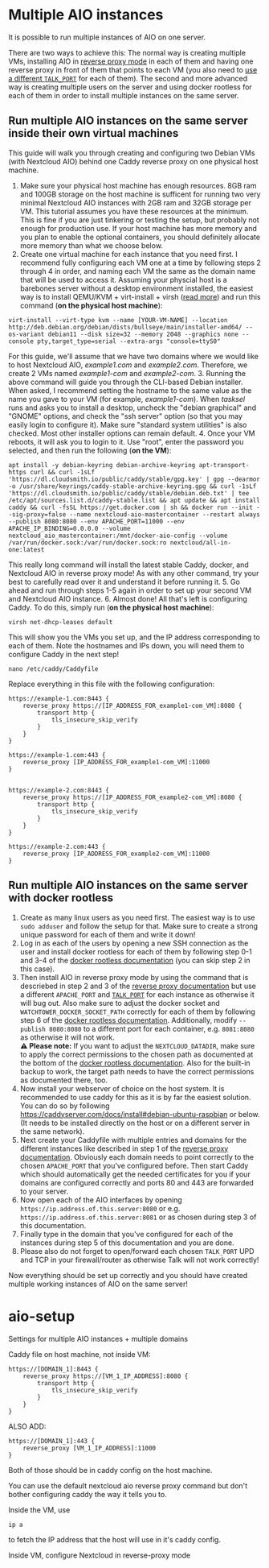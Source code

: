# Multiple AIO instances
It is possible to run multiple instances of AIO on one server.

There are two ways to achieve this: The normal way is creating multiple VMs, installing AIO in [reverse proxy mode](./reverse-proxy.md) in each of them and having one reverse proxy in front of them that points to each VM (you also need to [use a different `TALK_PORT`](https://github.com/nextcloud/all-in-one#how-to-adjust-the-talk-port) for each of them). The second and more advanced way is creating multiple users on the server and using docker rootless for each of them in order to install multiple instances on the same server. 

## Run multiple AIO instances on the same server inside their own virtual machines
This guide will walk you through creating and configuring two Debian VMs (with Nextcloud AIO) behind one Caddy reverse proxy on one physical host machine.
1. Make sure your physical host machine has enough resources. 8GB ram and 100GB storage on the host machine is sufficent for running two very minimal Nextcloud AIO instances with 2GB ram and 32GB storage per VM. This tutorial assumes you have these resources at the minimum. This is fine if you are just tinkering or testing the setup, but probably not enough for production use. If your host machine has more memory and you plan to enable the optional containers, you should definitely allocate more memory than what we choose below.
2. Create one virtual machine for each instance that you need first. I recommend fully configuring each VM one at a time by following steps 2 through 4 in order, and naming each VM the same as the domain name that will be used to access it. Assuming your physcial host is a barebones server without a desktop environment installed, the easiest way is to install QEMU/KVM + virt-install + virsh ([read more](https://wiki.debian.org/KVM)) and run this command (**on the physical host machine**):
```shell
virt-install --virt-type kvm --name [YOUR-VM-NAME] --location http://deb.debian.org/debian/dists/bullseye/main/installer-amd64/ --os-variant debian11 --disk size=32 --memory 2048 --graphics none --console pty,target_type=serial --extra-args "console=ttyS0"
```
For this guide, we'll assume that we have two domains where we would like to host Nextcloud AIO, *example1.com* and *example2.com*. Therefore, we create 2 VMs named *example1-com* and *example2-com*.
3. Running the above command will guide you through the CLI-based Debian installer. When asked, I recommend setting the hostname to the same value as the name you gave to your VM (for example, *example1-com*). When *tasksel* runs and asks you to install a desktop, uncheck the "debian graphical" and "GNOME" options, and check the "ssh server" option (so that you may easily login to configure it). Make sure "standard system utilities" is also checked. Most other installer options can remain default.
4. Once your VM reboots, it will ask you to login to it. Use "root", enter the password you selected, and then run the following (**on the VM**):
```shell
apt install -y debian-keyring debian-archive-keyring apt-transport-https curl && curl -1sLf 'https://dl.cloudsmith.io/public/caddy/stable/gpg.key' | gpg --dearmor -o /usr/share/keyrings/caddy-stable-archive-keyring.gpg && curl -1sLf 'https://dl.cloudsmith.io/public/caddy/stable/debian.deb.txt' | tee /etc/apt/sources.list.d/caddy-stable.list && apt update && apt install caddy && curl -fsSL https://get.docker.com | sh && docker run --init --sig-proxy=false --name nextcloud-aio-mastercontainer --restart always --publish 8080:8080 --env APACHE_PORT=11000 --env APACHE_IP_BINDING=0.0.0.0 --volume nextcloud_aio_mastercontainer:/mnt/docker-aio-config --volume /var/run/docker.sock:/var/run/docker.sock:ro nextcloud/all-in-one:latest
```
This really long command will install the latest stable Caddy, docker, and Nextcloud AIO in reverse proxy mode! As with any other command, try your best to carefully read over it and understand it before running it.
5. Go ahead and run through steps 1-5 again in order to set up your second VM and Nextcloud AIO instance.
6. Almost done! All that's left is configuring Caddy. To do this, simply run (**on the physical host machine**):
```shell
virsh net-dhcp-leases default
```
This will show you the VMs you set up, and the IP address corresponding to each of them. Note the hostnames and IPs down, you will need them to configure Caddy in the next step!

```shell
nano /etc/caddy/Caddyfile
```
Replace everything in this file with the following configuration:
```shell
https://example-1.com:8443 {
    reverse_proxy https://[IP_ADDRESS_FOR_example1-com_VM]:8080 {
        transport http {
            tls_insecure_skip_verify
        }
    }
}

https://example-1.com:443 {
    reverse_proxy [IP_ADDRESS_FOR_example1-com_VM]:11000
}


https://example-2.com:8443 {
    reverse_proxy https://[IP_ADDRESS_FOR_example2-com_VM]:8080 {
        transport http {
            tls_insecure_skip_verify
        }
    }
}

https://example-2.com:443 {
    reverse_proxy [IP_ADDRESS_FOR_example2-com_VM]:11000
}
```

## Run multiple AIO instances on the same server with docker rootless
1. Create as many linux users as you need first. The easiest way is to use `sudo adduser` and follow the setup for that. Make sure to create a strong unique password for each of them and write it down!
1. Log in as each of the users by opening a new SSH connection as the user and install docker rootless for each of them by following step 0-1 and 3-4 of the [docker rootless documentation](./docker-rootless.md) (you can skip step 2 in this case).
1. Then install AIO in reverse proxy mode by using the command that is descriebed in step 2 and 3 of the [reverse proxy documentation](./reverse-proxy.md) but use a different `APACHE_PORT` and [`TALK_PORT`](https://github.com/nextcloud/all-in-one#how-to-adjust-the-talk-port) for each instance as otherwise it will bug out. Also make sure to adjust the docker socket and `WATCHTOWER_DOCKER_SOCKET_PATH` correctly for each of them by following step 6 of the [docker rootless documentation](./docker-rootless.md). Additionally, modify `--publish 8080:8080` to a different port for each container, e.g. `8081:8080` as otherwise it will not work.<br>
**⚠️ Please note:** If you want to adjust the `NEXTCLOUD_DATADIR`, make sure to apply the correct permissions to the chosen path as documented at the bottom of the [docker rootless documentation](./docker-rootless.md). Also for the built-in backup to work, the target path needs to have the correct permissions as documented there, too.
1. Now install your webserver of choice on the host system. It is recommended to use caddy for this as it is by far the easiest solution. You can do so by following https://caddyserver.com/docs/install#debian-ubuntu-raspbian or below. (It needs to be installed directly on the host or on a different server in the same network).
1. Next create your Caddyfile with multiple entries and domains for the different instances like described in step 1 of the [reverse proxy documentation](./reverse-proxy.md). Obviously each domain needs to point correctly to the chosen `APACHE_PORT` that you've configured before. Then start Caddy which should automatically get the needed certificates for you if your domains are configured correctly and ports 80 and 443 are forwarded to your server.
1. Now open each of the AIO interfaces by opening `https://ip.address.of.this.server:8080` or e.g. `https://ip.address.of.this.server:8081` or as chosen during step 3 of this documentation. 
1. Finally type in the domain that you've configured for each of the instances during step 5 of this documentation and you are done.
1. Please also do not forget to open/forward each chosen `TALK_PORT` UPD and TCP in your firewall/router as otherwise Talk will not work correctly!

Now everything should be set up correctly and you should have created multiple working instances of AIO on the same server!












# aio-setup
Settings for multiple AIO instances + multiple domains

Caddy file on host machine, not inside VM:

```
https://[DOMAIN_1]:8443 {
    reverse_proxy https://[VM_1_IP_ADDRESS]:8080 {
        transport http {
            tls_insecure_skip_verify
        }
    }
}
```
ALSO ADD:
```
https://[DOMAIN_1]:443 {
    reverse_proxy [VM_1_IP_ADDRESS]:11000
}
```

Both of those should be in caddy config on the host machine.

You can use the default nextcloud aio reverse proxy command but don't bother configuring caddy the way it tells you to.

Inside the VM, use
```shell
ip a
```
to fetch the IP address that the host will use in it's caddy config.

Inside VM, configure Nextcloud in reverse-proxy mode
